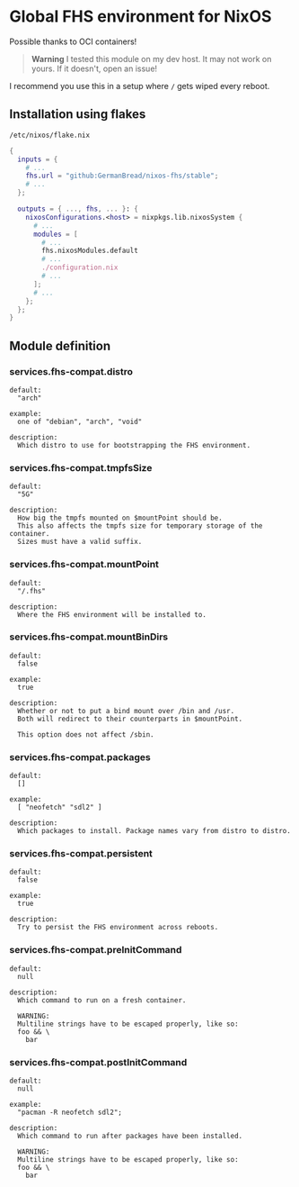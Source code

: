 # Global FHS environment for NixOS

Possible thanks to OCI containers!

> **Warning**
> I tested this module on my dev host.
> It may not work on yours.
> If it doesn't, open an issue!

I recommend you use this in a setup where `/` gets wiped every reboot.

## Installation using flakes

`/etc/nixos/flake.nix`
```nix
{
  inputs = {
    # ...
    fhs.url = "github:GermanBread/nixos-fhs/stable";
    # ...
  };

  outputs = { ..., fhs, ... }: {
    nixosConfigurations.<host> = nixpkgs.lib.nixosSystem {
      # ...
      modules = [
        # ...
        fhs.nixosModules.default
        # ...
        ./configuration.nix
        # ...
      ];
      # ...
    };
  };
}
```

## Module definition

### services.fhs-compat.**distro**

```
default:
  "arch"

example:
  one of "debian", "arch", "void"

description:
  Which distro to use for bootstrapping the FHS environment.
```

### services.fhs-compat.**tmpfsSize**

```
default:
  "5G"

description:
  How big the tmpfs mounted on $mountPoint should be.
  This also affects the tmpfs size for temporary storage of the container.
  Sizes must have a valid suffix.
```

### services.fhs-compat.**mountPoint**

```
default:
  "/.fhs"

description:
  Where the FHS environment will be installed to.
```

### services.fhs-compat.**mountBinDirs**

```
default:
  false

example:
  true

description:
  Whether or not to put a bind mount over /bin and /usr.
  Both will redirect to their counterparts in $mountPoint.

  This option does not affect /sbin.
```

### services.fhs-compat.**packages**

```
default:
  []

example:
  [ "neofetch" "sdl2" ]

description:
  Which packages to install. Package names vary from distro to distro.
```

### services.fhs-compat.**persistent**

```
default:
  false

example:
  true

description:
  Try to persist the FHS environment across reboots.
```

### services.fhs-compat.**preInitCommand**

```
default:
  null

description:
  Which command to run on a fresh container.

  WARNING:
  Multiline strings have to be escaped properly, like so:
  foo && \
    bar
```

### services.fhs-compat.**postInitCommand**

```
default:
  null

example:
  "pacman -R neofetch sdl2";

description:
  Which command to run after packages have been installed.

  WARNING:
  Multiline strings have to be escaped properly, like so:
  foo && \
    bar